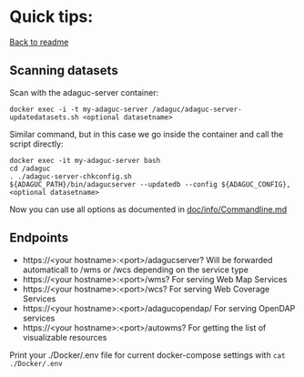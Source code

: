# Quick tips:

[Back to readme](../../Readme.md)

## Scanning datasets

Scan with the adaguc-server container:
```
docker exec -i -t my-adaguc-server /adaguc/adaguc-server-updatedatasets.sh <optional datasetname>
```

Similar command, but in this case we go inside the container and call the script directly:

```
docker exec -it my-adaguc-server bash
cd /adaguc
. ./adaguc-server-chkconfig.sh
${ADAGUC_PATH}/bin/adagucserver --updatedb --config ${ADAGUC_CONFIG},<optional datasetname>
```


Now you can use all options as documented in [doc/info/Commandline.md](../../doc/info/Commandline.md)


## Endpoints

* https://&lt;your hostname&gt;:&lt;port&gt;/adagucserver? Will be forwarded automaticall to /wms or /wcs depending on the service type
* https://&lt;your hostname&gt;:&lt;port&gt;/wms? For serving Web Map Services
* https://&lt;your hostname&gt;:&lt;port&gt;/wcs? For serving Web Coverage Services
* https://&lt;your hostname&gt;:&lt;port&gt;/adagucopendap/ For serving OpenDAP services
* https://&lt;your hostname&gt;:&lt;port&gt;/autowms? For getting the list of visualizable resources

Print your ./Docker/.env file for current docker-compose settings with `cat ./Docker/.env`
